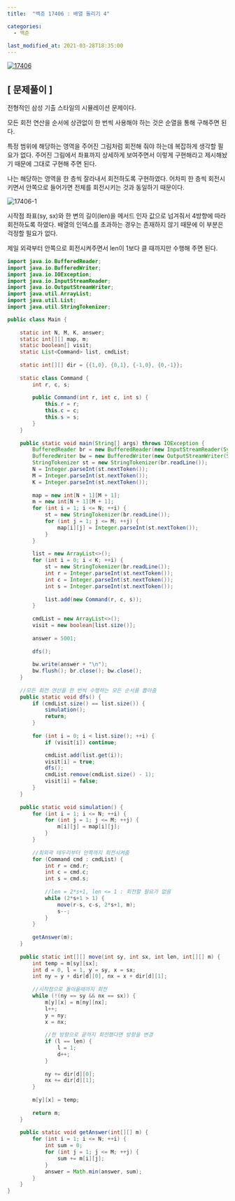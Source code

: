 ```yaml
---
title:  "백준 17406 : 배열 돌리기 4"

categories:
  - 백준
  
last_modified_at: 2021-03-28T18:35:00
---
```


[![17406](https://user-images.githubusercontent.com/53072057/112743489-c1aa4e00-8fd2-11eb-9f1b-e3efdbc61b1a.JPG)](https://www.acmicpc.net/problem/17406)  

<h2>[ 문제풀이 ]</h2>  
전형적인 삼성 기출 스타일의 시뮬레이션 문제이다.  

모든 회전 연산을 순서에 상관없이 한 번씩 사용해야 하는 것은 순열을 통해 구해주면 된다.  

특정 범위에 해당하는 영역을 주어진 그림처럼 회전해 줘야 하는데 복잡하게 생각할 필요가 없다. 주어진 그림에서 좌표까지 상세하게 보여주면서 이렇게 구현해라고 제시해놨기 때문에 그대로 구현해 주면 된다.  

나는 해당하는 영역을 한 층씩 잘라내서 회전하도록 구현하였다. 어차피 한 층씩 회전시키면서 안쪽으로 들어가면 전체를 회전시키는 것과 동일하기 때문이다.  

![17406-1](https://user-images.githubusercontent.com/53072057/112743512-f5857380-8fd2-11eb-919c-4016a8acc8d2.JPG)  

시작점 좌표(sy, sx)와 한 변의 길이(len)을 메서드 인자 값으로 넘겨줘서 4방향에 따라 회전하도록 하였다. 배열의 인덱스를 초과하는 경우는 존재하지 않기 때문에 이 부분은 걱정할 필요가 없다.  

제일 외곽부터 안쪽으로 회전시켜주면서 len이 1보다 클 때까지만 수행해 주면 된다.  

```java
import java.io.BufferedReader;
import java.io.BufferedWriter;
import java.io.IOException;
import java.io.InputStreamReader;
import java.io.OutputStreamWriter;
import java.util.ArrayList;
import java.util.List;
import java.util.StringTokenizer;

public class Main {
	
	static int N, M, K, answer;
	static int[][] map, m;
	static boolean[] visit;
	static List<Command> list, cmdList;
	
	static int[][] dir = {{1,0}, {0,1}, {-1,0}, {0,-1}};
	
	static class Command {
		int r, c, s;
		
		public Command(int r, int c, int s) {
			this.r = r;
			this.c = c;
			this.s = s;
		}
	}
	
	public static void main(String[] args) throws IOException {
		BufferedReader br = new BufferedReader(new InputStreamReader(System.in));
    	BufferedWriter bw = new BufferedWriter(new OutputStreamWriter(System.out));
    	StringTokenizer st = new StringTokenizer(br.readLine());
    	N = Integer.parseInt(st.nextToken());
    	M = Integer.parseInt(st.nextToken());
    	K = Integer.parseInt(st.nextToken());
    	
    	map = new int[N + 1][M + 1];
    	m = new int[N + 1][M + 1];
    	for (int i = 1; i <= N; ++i) {
    		st = new StringTokenizer(br.readLine());
    		for (int j = 1; j <= M; ++j) {
    			map[i][j] = Integer.parseInt(st.nextToken());
    		}
    	}
    	
    	list = new ArrayList<>();
    	for (int i = 0; i < K; ++i) {
    		st = new StringTokenizer(br.readLine());
    		int r = Integer.parseInt(st.nextToken());
    		int c = Integer.parseInt(st.nextToken());
    		int s = Integer.parseInt(st.nextToken());
    		
    		list.add(new Command(r, c, s));
    	}
    	
    	cmdList = new ArrayList<>();
    	visit = new boolean[list.size()];
    	
    	answer = 5001;
    	
    	dfs();
    	
    	bw.write(answer + "\n");
    	bw.flush(); br.close(); bw.close();
	}
	
	//모든 회전 연산을 한 번씩 수행하는 모든 순서를 뽑아줌
	public static void dfs() {
		if (cmdList.size() == list.size()) {
			simulation();
			return;
		}
		
		for (int i = 0; i < list.size(); ++i) {
			if (visit[i]) continue;

			cmdList.add(list.get(i));
			visit[i] = true;
			dfs();
			cmdList.remove(cmdList.size() - 1);
			visit[i] = false;
		}
	}
	
	public static void simulation() {
		for (int i = 1; i <= N; ++i) {
    		for (int j = 1; j <= M; ++j) {
    			m[i][j] = map[i][j];
    		}
    	}
		
		//최외곽 테두리부터 안쪽까지 회전시켜줌
		for (Command cmd : cmdList) {
			int r = cmd.r;
			int c = cmd.c;
			int s = cmd.s;
			
			//len = 2*s+1, len <= 1 : 회전할 필요가 없음
			while (2*s+1 > 1) {
				move(r-s, c-s, 2*s+1, m);
				s--;
			}
		}
		
		getAnswer(m);
	}
	
	public static int[][] move(int sy, int sx, int len, int[][] m) {
		int temp = m[sy][sx];
		int d = 0, l = 1, y = sy, x = sx;
		int ny = y + dir[d][0], nx = x + dir[d][1];
		
		//시작점으로 돌아올때까지 회전
		while (!(ny == sy && nx == sx)) {
			m[y][x] = m[ny][nx];
			l++;
			y = ny;
			x = nx;
			
			//한 방향으로 끝까지 회전했다면 방향을 변경
			if (l == len) {
				l = 1;
				d++;
			}
			
			ny += dir[d][0];
			nx += dir[d][1];
		}
		
		m[y][x] = temp;
		
		return m;
	}
	
	public static void getAnswer(int[][] m) {
		for (int i = 1; i <= N; ++i) {
			int sum = 0;
			for (int j = 1; j <= M; ++j) {
				sum += m[i][j];
			}
			answer = Math.min(answer, sum);
		}
	}
}
```
